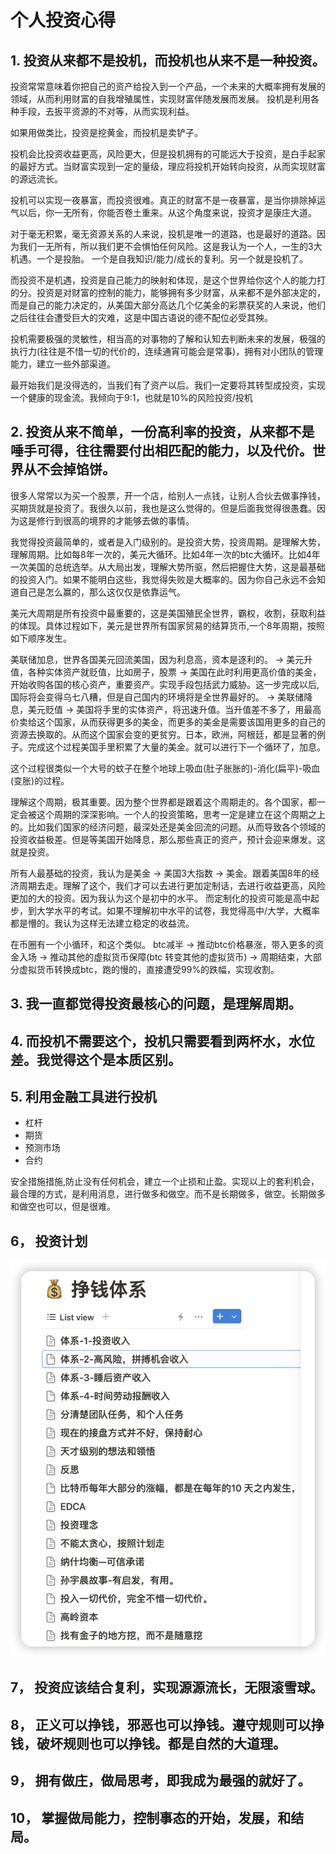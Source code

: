 # 个人投资心得

## 1. 投资从来都不是投机，而投机也从来不是一种投资。
投资常常意味着你把自己的资产给投入到一个产品，一个未来的大概率拥有发展的领域，从而利用财富的自我增殖属性，实现财富伴随发展而发展。
投机是利用各种手段，去扳平资源的不对等，从而实现利益。

如果用做类比，投资是挖黄金，而投机是卖铲子。

投机会比投资收益更高，风险更大，但是投机拥有的可能远大于投资，是白手起家的最好方式。当财富实现到一定的量级，理应将投机开始转向投资，从而实现财富的源远流长。

投机可以实现一夜暴富，而投资很难。真正的财富不是一夜暴富，是当你排除掉运气以后，你一无所有，你能否卷土重来。从这个角度来说，投资才是康庄大道。

对于毫无积累，毫无资源关系的人来说，投机是唯一的道路，也是最好的道路。因为我们一无所有，所以我们更不会惧怕任何风险。这是我认为一个人，一生的3大机遇。一个是投胎。
一个是自我知识/能力/成长的复利。另一个就是投机了。

而投资不是机遇，投资是自己能力的映射和体现，是这个世界给你这个人的能力打的分。投资是对财富的控制的能力，能够拥有多少财富，从来都不是外部决定的，而是自己的能力决定的，从美国大部分高达几个亿美金的彩票获奖的人来说，他们之后往往会遭受巨大的灾难，这是中国古语说的德不配位必受其殃。

投机需要极强的灵敏性，相当高的对事物的了解和认知去判断未来的发展，极强的执行力(往往是不惜一切的代价的，连续通宵可能会是常事)，拥有对小团队的管理能力，建立一些外部渠道。

最开始我们是没得选的，当我们有了资产以后。我们一定要将其转型成投资，实现一个健康的现金流。我倾向于9:1，也就是10%的风险投资/投机

## 2. 投资从来不简单，一份高利率的投资，从来都不是唾手可得，往往需要付出相匹配的能力，以及代价。世界从不会掉馅饼。
很多人常常以为买一个股票，开一个店，给别人一点钱，让别人合伙去做事挣钱，买期货就是投资了。我很久以前，我也是这么觉得的。但是后面我觉得很愚蠢。因为这是修行到很高的境界的才能够去做的事情。

我觉得投资最简单的，或者是入门级别的。是投资大势，投资周期。是理解大势，理解周期。比如每8年一次的，美元大循环。比如4年一次的btc大循环。比如4年一次美国的总统选举。从大局出发，理解大势所驱，然后把握住大势，这是最基础的投资入门。如果不能明白这些，我觉得失败是大概率的。因为你自己永远不会知道自己是怎么赢的，那么这仅仅是依靠运气。

美元大周期是所有投资中最重要的，这是美国殖民全世界，霸权，收割，获取利益的体现。具体过程如下，美元是世界所有国家贸易的结算货币,一个8年周期，按照如下顺序发生。

美联储加息，世界各国美元回流美国，因为利息高，资本是逐利的。 -> 美元升值，各种实体资产就贬值，比如房子，股票 -> 美国在此时利用更高价值的美金，开始收购各国的核心资产，重要资产。实现手段包括武力威胁。这一步完成以后,国际将会变得乌七八糟，但是自己国内的环境将是全世界最好的。 -> 美联储降息，美元贬值 -> 美国将手里的实体资产，将迅速升值。当升值差不多了，用最高价卖给这个国家，从而获得更多的美金，而更多的美金是需要该国用更多的自己的资源去换取的。从而这个国家会变的更贫穷。日本，欧洲，阿根廷，都是显著的例子。完成这个过程美国手里积累了大量的美金。就可以进行下一个循环了，加息。

这个过程很类似一个大号的蚊子在整个地球上吸血(肚子胀胀的)-消化(扁平)-吸血(变胀)的过程。

理解这个周期，极其重要。因为整个世界都是跟着这个周期走的。各个国家，都一定会被这个周期的深深影响。一个人的投资策略，思考一定是建立在这个周期之上的。比如我们国家的经济问题，最深处还是美金回流的问题。从而导致各个领域的投资收益极差。但是等美国开始降息，那么那些真正的资产，预计会迎来爆发。这就是投资。

所有人最基础的投资，我认为是美金 -> 美国3大指数 -> 美金。跟着美国8年的经济周期去走。理解了这个，我们才可以去进行更加定制话，去进行收益更高，风险更加的大的投资。因为我认为这个是初中的水平。 而定制化的投资可能是高中起步，到大学水平的考试。如果不理解初中水平的试卷，我觉得高中/大学，大概率都是懵的。我认为这样无法建立稳定的收益流。

在币圈有一个小循环，和这个类似。 btc减半 -> 推动btc价格暴涨，带入更多的资金入场 -> 推动其他的虚拟货币保障(btc 转变其他的虚拟货币) -> 周期结束，大部分虚拟货币转换成btc，跑的慢的，直接遭受99%的跌幅，实现收割。

## 3. 我一直都觉得投资最核心的问题，是理解周期。

## 4. 而投机不需要这个，投机只需要看到两杯水，水位差。我觉得这个是本质区别。

## 5. 利用金融工具进行投机
- 杠杆
- 期货
- 预测市场
- 合约

安全措施措施,防止没有任何机会，建立一个止损和止盈。实现以上的套利机会，最合理的方式，是利用消息，进行做多和做空。而不是长期做多，做空。长期做多和做空也可以，但是很难。

## 6， 投资计划

![Alt text](image-3.png)

## 7， 投资应该结合复利，实现源源流长，无限滚雪球。


## 8， 正义可以挣钱，邪恶也可以挣钱。遵守规则可以挣钱，破坏规则也可以挣钱。都是自然的大道理。

## 9， 拥有做庄，做局思考，即我成为最强的就好了。

## 10， 掌握做局能力，控制事态的开始，发展，和结局。
